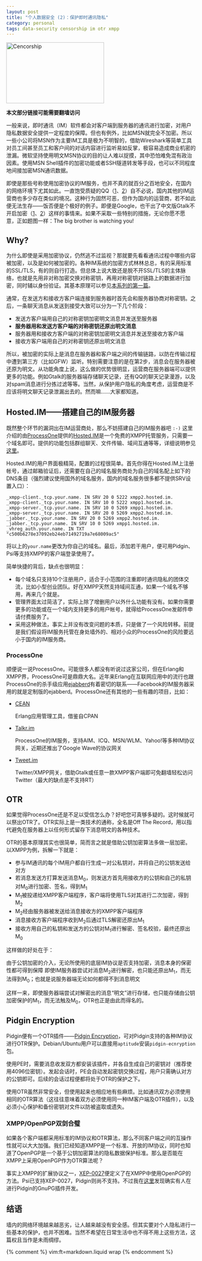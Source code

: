 ```yaml
---
layout: post
title: "个人数据安全 (2)：保护即时通讯隐私"
category: personal
tags: data-security censorship im otr xmpp
---
```


<div class="title-icon"><img src="{{ site.attachment_dir }}2010-02-03-censorship.gif" alt="Cencorship" width="260" height="162" /></div>

**本文部分链接可能需要翻墙访问**

一般来说，即时通讯（IM）软件都会对客户端到服务器的通讯进行加密，对用户隐私数据安全提供一定程度的保障。但也有例外，比如MSN就完全不加密。所以一些小公司将MSN作为主要IM工具是极为不明智的，借助Wireshark等简单工具对员工间甚至员工和客户间的对话内容进行监听易如反掌，极容易造成商业机密的泄漏。微软坚持使用明文MSN协议的目的让人难以捉摸，其中恐怕难免混有政治因素。使用MSN Shell插件的加密功能或者SSH隧道转发等手段，也可以不同程度地间接加密MSN通讯数据。

即使是那些号称使用加密协议的IM服务，也并不真的就百分之百地安全，在国内的网络环境下尤其如此。一直饱受质疑的QQ（[1][1]、[2][2]）自不必说，国内其他的IM运营商也多少存在类似的境况。这种行为固然可恶，但作为国内的运营商，若不如此便无法生存——饭否便是个极好的例子。即便是Google，也干出了中文版Gtalk不开启加密（[1][3]、[2][4]）这样的事情来。如果不采取一些特别的措施，无论你愿不愿意，正如题图一样：The big brother is watching you!

<!-- start -->

## Why?

为什么即使是采用加密协议，仍然逃不过监视？那就要先看看通讯过程中哪些内容被加密，以及是如何被加密的。各种IM系统的加密方式林林总总，有的采用标准的SSL/TLS，有的则自行打造。但总体上说大致还是脱不开SSL/TLS的主体脉络，也就是先用非对称加密交换对称密钥，再用对称密钥对链路上的数据进行加密，同时辅以身份验证。其基本原理可以参见[本系列的第一篇][5]。

通常，在发送方和接收方客户端连接到服务器时首先会和服务器协商对称密钥。之后，一条聊天消息从发送到接受大致可以分为一下几个阶段：

* 	发送方客户端用自己的对称密钥加密明文消息并发送至服务器
* 	**服务器用和发送方客户端的对称密钥还原出明文消息**
* 	服务器用和接收方客户端的对称密钥加密明文消息并发送至接收方客户端
* 	接收方客户端用自己的对称密钥还原出明文消息

所以，被加密的实际上是消息在服务器和客户端之间的传输链路，以防在传输过程中遭到第三方（比如GFW）监听。特别需要注意的是在第2步，消息会在服务器被还原为明文。从功能角度上说，这么做的优势很明显，运营商在服务器端可以提供更多的功能。例如Gtalk的服务器端存储聊天记录，还有QQ的聊天记录漫游，以及对spam消息进行分拣过滤等等。当然，从保护用户隐私的角度考虑，运营商是不应该将明文聊天记录泄漏出去的。然而嘛……大家都知道。

## Hosted.IM——搭建自己的IM服务器

既然整个环节的漏洞出在IM运营商处，那么不妨搭建自己的IM服务器吧 `:-)` 这里介绍的由[ProcessOne][6]提供的[Hosted.IM][7]是一个免费的XMPP托管服务，只需要一个域名即可。提供的功能包括群组聊天、文件传输、域间互通等等，详细说明参见[这里][8]。

Hosted.IM的用户界面极精简，配置的过程很简单。首先你得在Hosted.IM上注册帐号，通过邮箱验证后，还需要在自己的域名服务商处为自己的域名配上如下的DNS条目（强烈建议使用国外的域名服务，国内的域名服务很多都不提供SRV设置入口）：

	_xmpp-client._tcp.your.name. IN SRV 20 0 5222 xmpp2.hosted.im.
	_xmpp-client._tcp.your.name. IN SRV 10 0 5222 xmpp1.hosted.im.
	_xmpp-server._tcp.your.name. IN SRV 10 0 5269 xmpp1.hosted.im.
	_xmpp-server._tcp.your.name. IN SRV 20 0 5269 xmpp2.hosted.im.
	_jabber._tcp.your.name. IN SRV 20 0 5269 xmpp2.hosted.im.
	_jabber._tcp.your.name. IN SRV 10 0 5269 xmpp1.hosted.im.
	_vhreg_auth.your.name. IN TXT "c500b6278e37092eb24eb71492719a7e68009ac5"

将以上的`your.name`更改为你自己的域名。最后，添加若干用户，便可用Pidgin、Psi等支持XMPP的客户端登录使用了。

简单快捷的背后，缺点也很明显：

* 	每个域名只支持10个注册用户，适合于小范围的注重即时通讯隐私的团体交流，比如小型创业团队。好在XMPP天然支持域间互通，如果一个域名不够用，再来几个就是。
* 	管理界面太过简洁了，实际上除了增删用户以外什么功能有没有。如果你需要更多的功能或在一个域内支持更多的用户帐号，就得给ProcessOne发邮件申请付费服务了。
* 	采用这种做法，事实上并没有改变问题的本质，只是做了一个风险转移。前提是我们假设将IM服务托管在身处墙外的、相对小众的ProcessOne的风险要远小于国内的IM服务商。

### ProcessOne

顺便说一说ProcessOne。可能很多人都没有听说过这家公司，但在Erlang和XMPP界，ProcessOne可是鼎鼎大名。近年来Erlang在互联网应用中的流行也跟ProcessOne的杀手级应用[ejabberd][9]有着密切的联系——Facebook的IM服务器采用的就是定制版的ejabberd。ProcessOne还有其他的一些有趣的项目，比如：

* 	[CEAN][10]

	Erlang应用管理工具，借鉴自CPAN

* 	[Talkr.im][11]

	ProcessOne的IM服务，支持AIM、ICQ、MSN/WLM、Yahoo!等多种IM协议网关，近期还推出了Google Wave的协议网关

* 	[Tweet.im][12]

	Twitter/XMPP网关，借助Gtalk或任意一款XMPP客户端即可免翻墙轻松访问Twitter（最大的缺点是不支持RT）

## OTR

如果觉得ProcessOne还是不足以受信怎么办？好吧您可真够多疑的。这时候就可以祭出OTR了。OTR实际上是一类技术的通称，全名是Off The Record，用以指代避免在服务器上以任何形式留存下消息明文的各种技术。

OTR的基本原理其实也很简单，简而言之就是借助公钥加密算法多做一层加密。以XMPP为例，拆解一下就是：

* 	参与IM通讯的每个IM用户都自行生成一对公私钥对，并将自己的公钥发送给对方
* 	若消息发送方打算发送消息M<sub>0</sub>，则发送方首先用接收方的公钥和自己的私钥对M<sub>0</sub>进行加密、签名，得到M<sub>1</sub>
* 	M<sub>1</sub>被投递给XMPP客户端程序，客户端将使用TLS对其进行二次加密，得到M<sub>2</sub>
* 	M<sub>2</sub>经由服务器被发送给消息接收方的XMPP客户端程序
* 	消息接收方客户端程序收到M<sub>2</sub>后通过TLS解密还原出M<sub>1</sub>
* 	接收方用自己的私钥和发送方的公钥对M<sub>1</sub>进行解密、签名校验，最终还原出M<sub>0</sub>

这样做的好处在于：

由于公钥加密的介入，无论所使用的底层IM协议是否支持加密，消息本身的保密性都可得到保障
即使IM服务器尝试对消息M<sub>2</sub>进行解密，也只能还原出M<sub>1</sub>，而无法得到M<sub>0</sub>；也就是说服务器端无论如何都得不到消息明文

这样一来，即使服务器端尝试对解密出的消息“明文”进行存储，也只能存储由公钥加密保护的M<sub>1</sub>，而无法触及M<sub>0</sub>，OTR也正是由此而得名的。

## Pidgin Encryption

Pidgin便有一个OTR插件——[Pidgin Encryption][13]，可对Pidgin支持的各种IM协议进行OTR保护。Debian/Ubuntu用户可以直接用`aptitude`安装`pidgin-ecnryption`包。

使用PE时，需要消息收发双方都安装该插件，并各自生成自己的密钥对（推荐使用4096位密钥）。发起会话时，PE会自动发起密钥交换过程，用户只需确认对方的公钥即可。后续的会话过程便都将处于OTR的保护之下。

使用OTR虽然非常安全，但使用起来也相应地有些麻烦。比如通讯双方必须使用相同的OTR算法（这往往意味着双方必须使用同一种IM客户端及OTR插件），以及必须小心保护和备份密钥对文件以防被盗取或遗失。

### XMPP/OpenPGP双剑合璧

如果各个客户端都采用标准的IM协议和OTR算法，那么不同客户端之间的互操作性就可以大大加强。我们已经知道XMPP是一个标准、开放的IM协议，同时也知道了OpenPGP是一个基于公钥加密算法的隐私数据保护标准。那么是否能在XMPP上采用OpenPGP作为OTR算法呢？

事实上XMPP的扩展协议之一，[XEP-0027][14]便定义了在XMPP中使用OpenPGP的方法。Psi已支持XEP-0027，Pidgin则尚不支持。不过我在[这里][15]发现确实有人在进行Pidgin的GnuPG插件开发。

## 结语

墙内的网络环境越来越恶劣，让人越来越没有安全感。但其实要对个人隐私进行一些基本的保护，也并不困难。当然不希望在日常生活中也不得不用上这些方法，这篇权且当作是未雨绸缪。

<!-- end -->

[1]: http://rt.ju690.com/rt/15711
[2]: http://www.chinagfw.org/2009/09/qq_23.html
[3]: http://xijie.wordpress.com/2009/08/26/%E3%80%90%E6%B3%A8%E6%84%8F%E3%80%91%E4%B8%AD%E6%96%87%E7%89%88google-talk%E6%98%AF%E6%9C%AA%E5%8A%A0%E5%AF%86%E6%98%8E%E6%96%87%E4%BC%A0%E8%BE%93%E8%81%8A%E5%A4%A9%E5%86%85%E5%AE%B9/
[4]: http://www.google.com/support/forum/p/other/thread?tid=5ee3c6dc35225996&amp;hl=zh-CN
[5]: /personal-data-security-1-protect-personal-privacy-with-gnupg/
[6]: http://www.process-one.net/
[7]: http://hosted.im
[8]: http://hosted.im/portal/features
[9]: http://www.ejabberd.im/
[10]: http://cean.process-one.net/
[11]: http://talkr.im
[12]: http://tweet.im
[13]: http://pidgin-encrypt.sourceforge.net/
[14]: http://xmpp.org/extensions/xep-0027.html
[15]: http://blog.chavant.info/2009/06/01/gnupg-plugin-for-pidgin

{% comment %}
vim:ft=markdown.liquid wrap
{% endcomment %}
